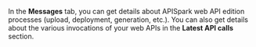 In the **Messages** tab, you can get details about APISpark web API edition processes (upload, deployment, generation, etc.). You can also get details about the various invocations of your web APIs in the **Latest API calls** section.
